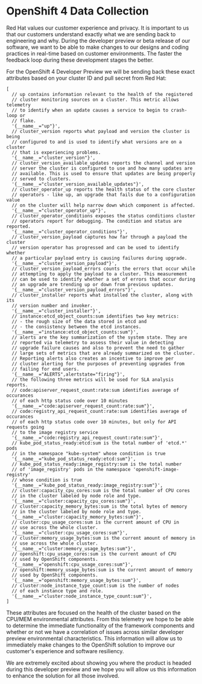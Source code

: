 # OpenShift 4 Data Collection

Red Hat values our customer experience and privacy. It is important to us that our customers understand exactly what we are sending back to engineering and why. During the developer preview or beta release of our software, we want to be able to make changes to our designs and coding practices in real-time based on customer environments. The faster the feedback loop during these development stages the better. 

For the OpenShift 4 Developer Preview we will be sending back these exact attributes based on your cluster ID and pull secret from Red Hat:

[embedmd]:# (../metrics.json jsonnet)
```jsonnet
[
  // up contains information relevant to the health of the registered
  // cluster monitoring sources on a cluster. This metric allows telemetry
  // to identify when an update causes a service to begin to crash-loop or
  // flake.
  '{__name__="up"}',
  // cluster_version reports what payload and version the cluster is being
  // configured to and is used to identify what versions are on a cluster
  // that is experiencing problems.
  '{__name__="cluster_version"}',
  // cluster_version_available_updates reports the channel and version
  // server the cluster is configured to use and how many updates are
  // available. This is used to ensure that updates are being properly
  // served to clusters.
  '{__name__="cluster_version_available_updates"}',
  // cluster_operator_up reports the health status of the core cluster
  // operators - like up, an upgrade that fails due to a configuration value
  // on the cluster will help narrow down which component is affected.
  '{__name__="cluster_operator_up"}',
  // cluster_operator_conditions exposes the status conditions cluster
  // operators report for debugging. The condition and status are reported.
  '{__name__="cluster_operator_conditions"}',
  // cluster_version_payload captures how far through a payload the cluster
  // version operator has progressed and can be used to identify whether
  // a particular payload entry is causing failures during upgrade.
  '{__name__="cluster_version_payload"}',
  // cluster_version_payload_errors counts the errors that occur while
  // attempting to apply the payload to a cluster. This measurement
  // can be used to identify whether a set of errors that occur during
  // an upgrade are trending up or down from previous updates.
  '{__name__="cluster_version_payload_errors"}',
  // cluster_installer reports what installed the cluster, along with its
  // version number and invoker.
  '{__name__="cluster_installer"}',
  // instance:etcd_object_counts:sum identifies two key metrics:
  // - the rough size of the data stored in etcd and
  // - the consistency between the etcd instances.
  '{__name__="instance:etcd_object_counts:sum"}',
  // alerts are the key summarization of the system state. They are
  // reported via telemetry to assess their value in detecting
  // upgrade failure causes and also to prevent the need to gather
  // large sets of metrics that are already summarized on the cluster.
  // Reporting alerts also creates an incentive to improve per
  // cluster alerting for the purposes of preventing upgrades from
  // failing for end users.
  '{__name__="ALERTS",alertstate="firing"}',
  // the following three metrics will be used for SLA analysis reports.
  // code:apiserver_request_count:rate:sum identifies average of occurances
  // of each http status code over 10 minutes
  '{__name__="code:apiserver_request_count:rate:sum"}',
  // code:registry_api_request_count:rate:sum identifies average of occurances
  // of each http status code over 10 minutes, but only for API requests going
  // to the image registry service
  '{__name__="code:registry_api_request_count:rate:sum"}',
  // kube_pod_status_ready:etcd:sum is the total number of 'etcd.*' pods
  // in the namespace "kube-system" whose condition is true
  '{__name__="kube_pod_status_ready:etcd:sum"}',
  // kube_pod_status_ready:image_registry:sum is the total number
  // of 'image_registry' pods in the namespace 'openshift-image-registry'
  // whose condition is true
  '{__name__="kube_pod_status_ready:image_registry:sum"}',
  // cluster:capacity_cpu_cores:sum is the total number of CPU cores
  // in the cluster labeled by node role and type.
  '{__name__="cluster:capacity_cpu_cores:sum"}',
  // cluster:capacity_memory_bytes:sum is the total bytes of memory
  // in the cluster labeled by node role and type.
  '{__name__="cluster:capacity_memory_bytes:sum"}',
  // cluster:cpu_usage_cores:sum is the current amount of CPU in
  // use across the whole cluster.
  '{__name__="cluster:cpu_usage_cores:sum"}',
  // cluster:memory_usage_bytes:sum is the current amount of memory in
  // use across the whole cluster.
  '{__name__="cluster:memory_usage_bytes:sum"}',
  // openshift:cpu_usage_cores:sum is the current amount of CPU
  // used by OpenShift components.
  '{__name__="openshift:cpu_usage_cores:sum"}',
  // openshift:memory_usage_bytes:sum is the current amount of memory
  // used by OpenShift components.
  '{__name__="openshift:memory_usage_bytes:sum"}',
  // cluster:node_instance_type_count:sum is the number of nodes
  // of each instance type and role.
  '{__name__="cluster:node_instance_type_count:sum"}',
]
```

These attributes are focused on the health of the cluster based on the CPU/MEM environmental attributes. From this telemetry we hope to be able to determine the immediate functionality of the framework components and whether or not we have a correlation of issues across similar developer preview environmental characteristics. This information will allow us to immediately make changes to the OpenShift solution to improve our customer's experience and software resiliency.

We are extremely excited about showing you where the product is headed during this developer preview and we hope you will allow us this information to enhance the solution for all those involved.
